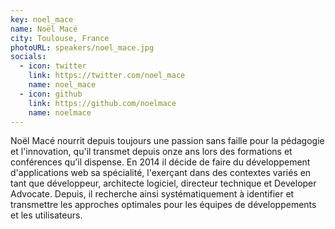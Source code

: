 ```yaml
---
key: noel_mace
name: Noël Macé
city: Toulouse, France
photoURL: speakers/noel_mace.jpg
socials:
  - icon: twitter
    link: https://twitter.com/noel_mace
    name: noel_mace
  - icon: github
    link: https://github.com/noelmace
    name: noelmace
---
```


Noël Macé nourrit depuis toujours une passion sans faille pour la pédagogie et l'innovation, qu'il transmet depuis onze ans lors des formations et conférences qu’il dispense. En 2014 il décide de faire du développement d'applications web sa spécialité, l'exerçant dans des contextes variés en tant que développeur, architecte logiciel, directeur technique et Developer Advocate. Depuis, il recherche ainsi systématiquement à identifier et transmettre les approches optimales pour les équipes de développements et les utilisateurs.